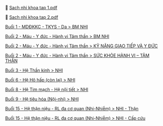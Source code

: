   
📘 [Sach nhi khoa tap 1.pdf](file:///D:/OneDrive%20-%20UMP/TOT%20NGHIEP/Nhi%20khoa/Sach%20nhi%20khoa%20tap%201.pdf)  
📘 [Sach nhi khoa tap 2.pdf](file:///D:/OneDrive%20-%20UMP/TOT%20NGHIEP/Nhi%20khoa/Sach%20nhi%20khoa%20tap%202.pdf)  
  
  
  
[Buổi 1 - MDĐKKC - TKYS - Da > BM NHI](../../../Bu%E1%BB%95i%201%20-%20MD%C4%90KKC%20-%20TKYS%20-%20Da.md#BM%20NHI)  
[Buổi 2 - Máu - Y đức - Hành vi Tâm thần > BM NHI](../../../Bu%E1%BB%95i%202%20-%20M%C3%A1u%20-%20Y%20%C4%91%E1%BB%A9c%20-%20H%C3%A0nh%20vi%20T%C3%A2m%20th%E1%BA%A7n.md#BM%20NHI)  
[Buổi 2 - Máu - Y đức - Hành vi Tâm thần > KỸ NĂNG GIAO TIẾP VÀ Y ĐỨC](../../../Bu%E1%BB%95i%202%20-%20M%C3%A1u%20-%20Y%20%C4%91%E1%BB%A9c%20-%20H%C3%A0nh%20vi%20T%C3%A2m%20th%E1%BA%A7n.md#KỸ%20NĂNG%20GIAO%20TIẾP%20VÀ%20Y%20ĐỨC)  
[Buổi 2 - Máu - Y đức - Hành vi Tâm thần > SỨC KHỎE HÀNH VI – TÂM THẦN](../../../Bu%E1%BB%95i%202%20-%20M%C3%A1u%20-%20Y%20%C4%91%E1%BB%A9c%20-%20H%C3%A0nh%20vi%20T%C3%A2m%20th%E1%BA%A7n.md#SỨC%20KHỎE%20HÀNH%20VI%20–%20TÂM%20THẦN)  
[Buổi 3 - Hệ Thần kinh > NHI](../../../Bu%E1%BB%95i%203%20-%20H%E1%BB%87%20Th%E1%BA%A7n%20kinh.md#NHI)  
[Buổi 6 - Hệ Hô hấp (còn lại) > NHI](../../../Bu%E1%BB%95i%206%20-%20H%E1%BB%87%20H%C3%B4%20h%E1%BA%A5p%20(c%C3%B2n%20l%E1%BA%A1i).md#NHI)  
[Buổi 8 - Hệ Tim mạch - Hệ nội tiết > NHI](../../../Bu%E1%BB%95i%208%20-%20H%E1%BB%87%20Tim%20m%E1%BA%A1ch%20-%20H%E1%BB%87%20n%E1%BB%99i%20ti%E1%BA%BFt.md#NHI)  
[Buổi 9 - Hệ tiêu hóa (Nội-nhi) > NHI](../../../Bu%E1%BB%95i%209%20-%20H%E1%BB%87%20ti%C3%AAu%20h%C3%B3a%20(N%E1%BB%99i-nhi).md#NHI)  
[Buổi 15 - Hệ thận niệu - RL đa cơ quan (Nhi-Nhiễm) > NHI - Thận](../../../Bu%E1%BB%95i%2015%20-%20H%E1%BB%87%20th%E1%BA%ADn%20ni%E1%BB%87u%20-%20RL%20%C4%91a%20c%C6%A1%20quan%20(Nhi-Nhi%E1%BB%85m).md#NHI%20-%20Thận)  
[Buổi 15 - Hệ thận niệu - RL đa cơ quan (Nhi-Nhiễm) > NHI - Cấp cứu](../../../Bu%E1%BB%95i%2015%20-%20H%E1%BB%87%20th%E1%BA%ADn%20ni%E1%BB%87u%20-%20RL%20%C4%91a%20c%C6%A1%20quan%20(Nhi-Nhi%E1%BB%85m).md#NHI%20-%20Cấp%20cứu)  
  
  
  
  
  
